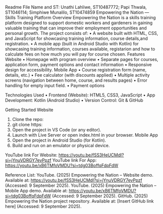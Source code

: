Readme File 
Name and ST: Unathi Lahliwe, ST10487772; Papi Thwala, ST1046114; Simphiwe Munalilo, ST10474859
Empowering the Nation — Skills Training Platform
 Overview
Empowering the Nation is a skills training platform designed to support domestic workers and gardeners in gaining valuable training that can improve their employment opportunities and personal growth.
The project consists of:
•	 A website built with HTML, CSS, and JavaScript for showcasing training information, course details,and registration.
•	A mobile app (built in Android Studio with Kotlin) for showcasing training information, courses available, registarion and how to calculate fees on how much you will pay for course chosen.
Features
Website
•	Homepage with program overview
•	Separate pages for courses, application form, payment options and contact information
•	Responsive design for accessibility.
Mobile App
•	Course registration form (name, details, etc.)
•	Fee calculator (with discounts applied)
•	Multiple activity screens (navigation between home, course, and results pages)
•	Error handling for empty input field.
•	Payment options

 
Technologies Used
•	Frontend (Website): HTML5, CSS3, JavaScript
•	App Development: Kotlin (Android Studio)
•	Version Control: Git & GitHub

Getting Started
Website
1.	Clone the repo:
2.	git clone https:
3.	Open the project in VS Code (or any editor).
4.	Launch with Live Server or open index.html in your browser.
Mobile App
1.	Open the project in Android Studio (for Kotlin).
2.	Build and run on an emulator or physical device.
   
YouTube link For Website:
https://youtu.be/fSS3HeUCMdI?si=jYnuVDRGY7evPpzf 
YouTube link For App:
https://youtu.be/xB6TMfoVMDU?si=tdg03BoffqFdpFdW 

Reference List:
YouTube. (2025) Empowering the Nation – Website demo. Available at: https://youtu.be/fSS3HeUCMdI?si=jYnuVDRGY7evPpzf (Accessed: 9 September 2025).
YouTube. (2025) Empowering the Nation – Mobile App demo. Available at: https://youtu.be/xB6TMfoVMDU?si=tdg03BoffqFdpFdW (Accessed: 9 September 2025).
GitHub. (2025) Empowering the Nation project repository. Available at: [Insert GitHub link here] (Accessed: 9 September 2025).

